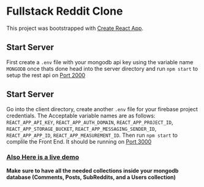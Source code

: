 # Fullstack Reddit Clone

This project was bootstrapped with [Create React App](https://github.com/facebook/create-react-app).

## Start Server

First create a `.env` file with your mongodb api key using the variable name `MONGODB` once thats done head into the server directory and run `npm start` to setup the rest api on [Port 2000](http://localhost:2000)

## Start Server

Go into the client directory, create another `.env` file for your firebase project credentials. The Acceptable variable names are as follows: `REACT_APP_API_KEY`, `REACT_APP_AUTH_DOMAIN`, `REACT_APP_PROJECT_ID`, `REACT_APP_STORAGE_BUCKET`, `REACT_APP_MESSAGING_SENDER_ID`, `REACT_APP_APP_ID`, `REACT_APP_MEASUREMENT_ID`. Then run `npm start` to complile the Front End. It should be running on [Port 3000](http://localhost:3000)


### [Also Here is a live demo](https://youtu.be/dQw4w9WgXcQ)

**Make sure to have all the needed collections inside your mongodb database (Comments, Posts, SubReddits, and a Users collection)**
